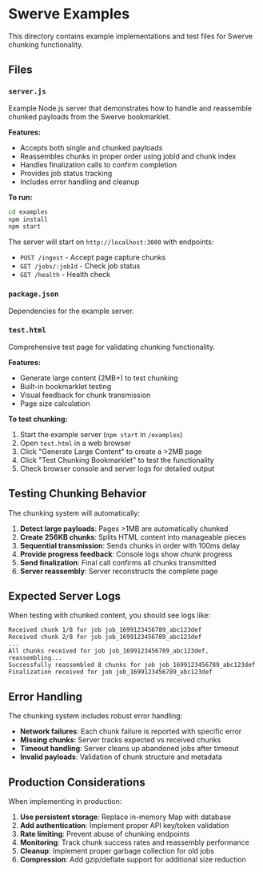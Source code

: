 # Swerve Examples

This directory contains example implementations and test files for Swerve chunking functionality.

## Files

### `server.js`
Example Node.js server that demonstrates how to handle and reassemble chunked payloads from the Swerve bookmarklet.

**Features:**
- Accepts both single and chunked payloads
- Reassembles chunks in proper order using jobId and chunk index
- Handles finalization calls to confirm completion
- Provides job status tracking
- Includes error handling and cleanup

**To run:**
```bash
cd examples
npm install
npm start
```

The server will start on `http://localhost:3000` with endpoints:
- `POST /ingest` - Accept page capture chunks
- `GET /jobs/:jobId` - Check job status  
- `GET /health` - Health check

### `package.json`
Dependencies for the example server.

### `test.html`
Comprehensive test page for validating chunking functionality.

**Features:**
- Generate large content (2MB+) to test chunking
- Built-in bookmarklet testing
- Visual feedback for chunk transmission
- Page size calculation

**To test chunking:**
1. Start the example server (`npm start` in `/examples`)
2. Open `test.html` in a web browser
3. Click "Generate Large Content" to create a >2MB page
4. Click "Test Chunking Bookmarklet" to test the functionality
5. Check browser console and server logs for detailed output

## Testing Chunking Behavior

The chunking system will automatically:
1. **Detect large payloads**: Pages >1MB are automatically chunked
2. **Create 256KB chunks**: Splits HTML content into manageable pieces
3. **Sequential transmission**: Sends chunks in order with 100ms delay
4. **Provide progress feedback**: Console logs show chunk progress
5. **Send finalization**: Final call confirms all chunks transmitted
6. **Server reassembly**: Server reconstructs the complete page

## Expected Server Logs

When testing with chunked content, you should see logs like:
```
Received chunk 1/8 for job job_1699123456789_abc123def
Received chunk 2/8 for job job_1699123456789_abc123def
...
All chunks received for job job_1699123456789_abc123def, reassembling...
Successfully reassembled 8 chunks for job job_1699123456789_abc123def
Finalization received for job job_1699123456789_abc123def
```

## Error Handling

The chunking system includes robust error handling:
- **Network failures**: Each chunk failure is reported with specific error
- **Missing chunks**: Server tracks expected vs received chunks
- **Timeout handling**: Server cleans up abandoned jobs after timeout
- **Invalid payloads**: Validation of chunk structure and metadata

## Production Considerations

When implementing in production:
1. **Use persistent storage**: Replace in-memory Map with database
2. **Add authentication**: Implement proper API key/token validation
3. **Rate limiting**: Prevent abuse of chunking endpoints
4. **Monitoring**: Track chunk success rates and reassembly performance
5. **Cleanup**: Implement proper garbage collection for old jobs
6. **Compression**: Add gzip/deflate support for additional size reduction